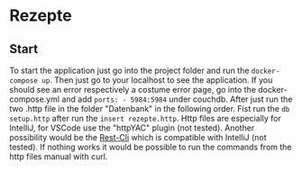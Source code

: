 # Rezepte

## Start
To start the application just go into the project folder and run the `docker-compose up`. 
Then just go to your localhost to see the application. If you should see an error 
respectively a costume error page, go into the docker-compose.yml and add `ports: - 5984:5984` 
under couchdb. After just run the two .http file in the folder "Datenbank" in the following 
order. Fist run the `db setup.http` after run the `insert rezepte.http`. Http files are 
especially for IntelliJ, for VSCode use the "httpYAC" plugin (not tested). Another 
possibility would be the [Rest-Cli](https://github.com/restcli/restcli)  which is compatible 
with IntelliJ (not tested). If nothing works it would be possible to run the commands from the 
http files manual with curl.
